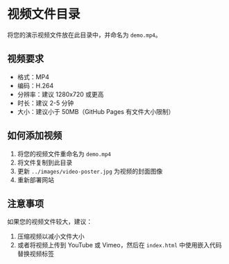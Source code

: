 # 视频文件目录

将您的演示视频文件放在此目录中，并命名为 `demo.mp4`。

## 视频要求

- 格式：MP4
- 编码：H.264
- 分辨率：建议 1280x720 或更高
- 时长：建议 2-5 分钟
- 大小：建议小于 50MB（GitHub Pages 有文件大小限制）

## 如何添加视频

1. 将您的视频文件重命名为 `demo.mp4`
2. 将文件复制到此目录
3. 更新 `../images/video-poster.jpg` 为视频的封面图像
4. 重新部署网站

## 注意事项

如果您的视频文件较大，建议：

1. 压缩视频以减小文件大小
2. 或者将视频上传到 YouTube 或 Vimeo，然后在 `index.html` 中使用嵌入代码替换视频标签
